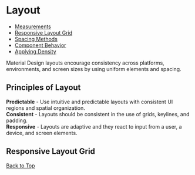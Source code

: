 # Layout  

* [Measurements](./measurements.md)
* [Responsive Layout Grid](./responsive-layout-grid.md)
* [Spacing Methods](./spacing-methods.md)
* [Component Behavior](./component-behavior.md)
* [Applying Density](./applying-density.md)

Material Design layouts encourage consistency across platforms, environments, and screen sizes by using uniform elements and spacing.

## Principles of Layout

**Predictable** - Use intuitive and predictable layouts with consistent UI regions and spatial organization.  
**Consistent** - Layouts should be consistent in the use of grids, keylines, and padding.  
**Responsive** - Layouts are adaptive and they react to input from a user, a device, and screen elements.

## Responsive Layout Grid
[Back to Top](#layout)

